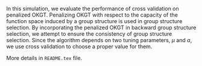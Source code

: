 In this simulation, we evaluate the performance of cross validation on penalized OKGT. Penalizing OKGT with respect to the capacity of the function space induced by a group structure is used in group structure selection. By incorporating the penalized OKGT in backward group structure selection, we attempt to ensure the consistency of group structure selection. Since the algorithm depends on two tuning parameters, $\mu$ and $a$, we use cross validation to choose a proper value for them. 

More details in `README.tex` file.